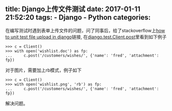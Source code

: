 title: Django上传文件测试
date: 2017-01-11 21:52:20
tags:
    - Django
    - Python
categories:
---
在编写测试时遇到表单上传文件的问题，问了同事后，给了stackoverflow上[how to unit test file upload in django](http://stackoverflow.com/questions/11170425/how-to-unit-test-file-upload-in-django)链接, 在[django.test.Client.post](https://docs.djangoproject.com/en/dev/topics/testing/tools/#django.test.Client.post)里看到如下例子

```
>>> c = Client()
>>> with open('wishlist.doc') as fp:
...     c.post('/customers/wishes/', {'name': 'fred', 'attachment': fp})
```
对于图片，需要加上rb模式，例子如下
```
>>> c = Client()
>>> with open('wishlist.png', 'rb') as fp:
...     c.post('/customers/wishes/', {'name': 'fred', 'attachment': fp})
```
解决问题。
